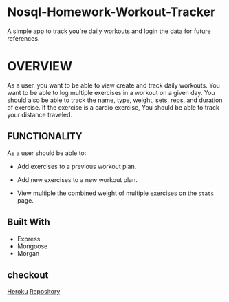 # Nosql-Homework-Workout-Tracker

A simple app to track you're daily workouts and login the data for future references.

# OVERVIEW
As a user, you want to be able to view create and track daily workouts. You want to be able to log multiple exercises in a workout on a given day. You should also be able to track the name, type, weight, sets, reps, and duration of exercise. If the exercise is a cardio exercise, You should be able to track your distance traveled.

## FUNCTIONALITY

As a user should be able to:

  * Add exercises to a previous workout plan.

  * Add new exercises to a new workout plan.

  * View multiple the combined weight of multiple exercises on the `stats` page.


## Built With

  * Express
  * Mongoose
  * Morgan

## checkout 

[Heroku](https://safe-chamber-75343.herokuapp.com/)
[Repository](https://github.com/Nick-code92/Nosql-Homework-Workout-Tr)